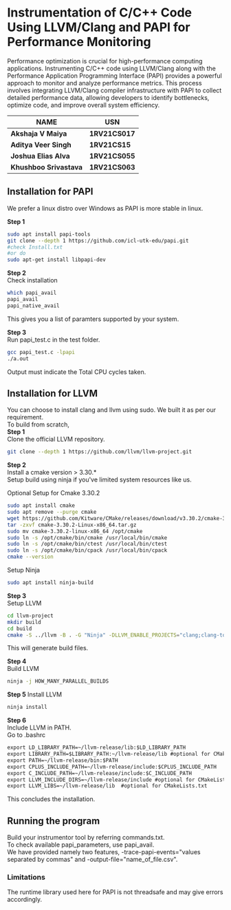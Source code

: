 # Instrumentation of C/C++ Code Using LLVM/Clang and PAPI for Performance Monitoring


Performance optimization is crucial for high-performance 
computing applications. Instrumenting C/C++ code using LLVM/Clang along with 
the Performance Application Programming Interface (PAPI) provides a 
powerful approach to monitor and analyze performance metrics. This 
process involves integrating LLVM/Clang compiler infrastructure 
with PAPI to collect detailed performance data, allowing developers to 
identify bottlenecks, optimize code, and improve overall system efficiency.




NAME | USN 
--- | --- 
**Akshaja V Maiya** | **1RV21CS017**
**Aditya Veer Singh** | **1RV21CS15**
**Joshua Elias Alva** | **1RV21CS055**
**Khushboo Srivastava** | **1RV21CS063**

## Installation for PAPI
We prefer a linux distro over Windows as PAPI is more stable in linux.  
  
**Step 1**
```bash
sudo apt install papi-tools
git clone --depth 1 https://github.com/icl-utk-edu/papi.git
#check Install.txt
#or do
sudo apt-get install libpapi-dev
```
**Step 2**  
Check installation
```bash
which papi_avail
papi_avail
papi_native_avail
```
This gives you a list of paramters supported by your system.  
  
**Step 3**  
Run papi_test.c in the test folder.  
```bash
gcc papi_test.c -lpapi
./a.out
```
Output must indicate the Total CPU cycles taken.

## Installation for LLVM
You can choose to install clang and llvm using sudo. We built it as per our requirement.  
To build from scratch,  
**Step 1**  
Clone the official LLVM repository.
```bash
git clone --depth 1 https://github.com/llvm/llvm-project.git
``` 
**Step 2**  
Install a cmake version > 3.30.*  
Setup build using ninja if you've limited system resources like us.  
   
Optional Setup for Cmake 3.30.2
```bash
sudo apt install cmake
sudo apt remove --purge cmake
wget https://github.com/Kitware/CMake/releases/download/v3.30.2/cmake-3.30.2-Linux-x86_64.tar.gz
tar -zxvf cmake-3.30.2-Linux-x86_64.tar.gz
sudo mv cmake-3.30.2-linux-x86_64 /opt/cmake
sudo ln -s /opt/cmake/bin/cmake /usr/local/bin/cmake
sudo ln -s /opt/cmake/bin/ctest /usr/local/bin/ctest
sudo ln -s /opt/cmake/bin/cpack /usr/local/bin/cpack
cmake --version
```
Setup Ninja
```bash
sudo apt install ninja-build
```
**Step 3**  
Setup LLVM
```bash
cd llvm-project
mkdir build
cd build
cmake -S ../llvm -B . -G "Ninja" -DLLVM_ENABLE_PROJECTS="clang;clang-tools-extra;lld" -DCMAKE_INSTALL_PREFIX=Where_to_install -DCMAKE_BUILD_TYPE=Release -DLLVM_PARALLEL_LINK_JOBS=1 -DLLVM_TARGETS_TO_BUILD="X86" -DLLVM_INCLUDE_TESTS=OFF -DCMAKE_EXPORT_COMPILE_COMMANDS=ON
``` 
This will generate build files.

**Step 4**  
Build LLVM 
```bash
ninja -j HOW_MANY_PARALLEL_BUILDS
```
**Step 5**
Install LLVM
```bash
ninja install 
```

**Step 6**  
Include LLVM in PATH.  
Go to .bashrc  
```txt
export LD_LIBRARY_PATH=~/llvm-release/lib:$LD_LIBRARY_PATH
export LIBRARY_PATH=$LIBRARY_PATH:~/llvm-release/lib #optional for CMakeLists.txt
export PATH=~/llvm-release/bin:$PATH
export CPLUS_INCLUDE_PATH=~/llvm-release/include:$CPLUS_INCLUDE_PATH
export C_INCLUDE_PATH=~/llvm-release/include:$C_INCLUDE_PATH
export LLVM_INCLUDE_DIRS=~/llvm-release/include #optional for CMakeLists.txt
export LLVM_LIBS=~/llvm-release/lib  #optional for CMakeLists.txt
```
This concludes the installation.

## Running the program
Build your instrumentor tool by referring commands.txt.  
To check available papi_parameters, use papi_avail.  
We have provided namely two features, -trace-papi-events="values separated by commas" and -output-file="name_of_file.csv".  

### Limitations
The runtime library used here for PAPI is not threadsafe and may give errors accordingly.
